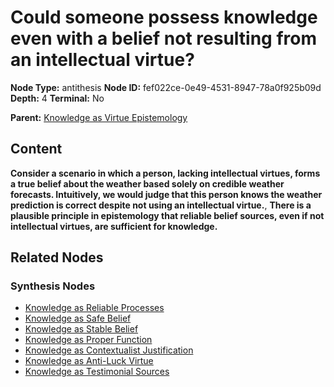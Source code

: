# Could someone possess knowledge even with a belief not resulting from an intellectual virtue?

**Node Type:** antithesis
**Node ID:** fef022ce-0e49-4531-8947-78a0f925b09d
**Depth:** 4
**Terminal:** No

**Parent:** [Knowledge as Virtue Epistemology](knowledge-as-virtue-epistemology-synthesis-9a58d665-fa98-44f9-971f-13034567de34.md)

## Content

**Consider a scenario in which a person, lacking intellectual virtues, forms a true belief about the weather based solely on credible weather forecasts. Intuitively, we would judge that this person knows the weather prediction is correct despite not using an intellectual virtue.**, **There is a plausible principle in epistemology that reliable belief sources, even if not intellectual virtues, are sufficient for knowledge.**

## Related Nodes

### Synthesis Nodes

- [Knowledge as Reliable Processes](knowledge-as-reliable-processes-synthesis-fdaf91f9-a6a9-4fde-bb6e-11c1cba64cee.md)
- [Knowledge as Safe Belief](knowledge-as-safe-belief-synthesis-772ebd74-d1bb-4a6d-a64a-32a54dab7589.md)
- [Knowledge as Stable Belief](knowledge-as-stable-belief-synthesis-f515cd03-656b-4205-9ded-fe83be3ddd1c.md)
- [Knowledge as Proper Function](knowledge-as-proper-function-synthesis-6ffb6336-b111-4ba6-a5d7-679d8595e78b.md)
- [Knowledge as Contextualist Justification](knowledge-as-contextualist-justification-synthesis-6aed0f75-ebaf-4ee5-9b10-3e1eebb8c231.md)
- [Knowledge as Anti-Luck Virtue](knowledge-as-anti-luck-virtue-synthesis-29139cf5-9f3d-464e-a23f-60da23093e16.md)
- [Knowledge as Testimonial Sources](knowledge-as-testimonial-sources-synthesis-0b596612-3ac8-4e9d-86c9-e9cf2890d6cc.md)
